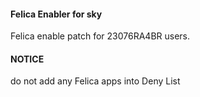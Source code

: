 #### Felica Enabler for sky
Felica enable patch for 23076RA4BR users.

#### NOTICE

do not add  any Felica apps into Deny List
